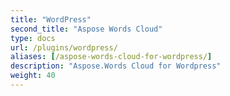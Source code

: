 ```yaml
---
title: "WordPress"
second_title: "Aspose Words Cloud"
type: docs
url: /plugins/wordpress/
aliases: [/aspose-words-cloud-for-wordpress/]
description: "Aspose.Words Cloud for Wordpress"
weight: 40
---
```

